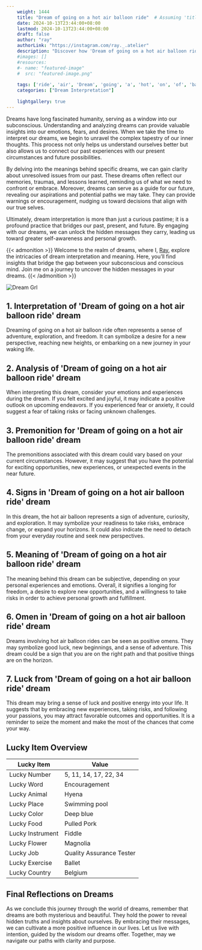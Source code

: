 ```yaml
---
    weight: 1444
    title: "Dream of going on a hot air balloon ride"  # Assuming 'title' column exists
    date: 2024-10-13T23:44:00+08:00
    lastmod: 2024-10-13T23:44:00+08:00
    draft: false
    author: "ray"
    authorLink: "https://instagram.com/ray._.atelier"
    description: "Discover how 'Dream of going on a hot air balloon ride' can interpret your future and uncover its significant meanings in your life."
    #images: []
    #resources:
    #- name: "featured-image"
    #  src: "featured-image.png"
    
    tags: ['ride', 'air', 'Dream', 'going', 'a', 'hot', 'on', 'of', 'balloon']
    categories: ["Dream Interpretation"]
    
    lightgallery: true
---
```

    
Dreams have long fascinated humanity, serving as a window into our subconscious. Understanding and analyzing dreams can provide valuable insights into our emotions, fears, and desires. When we take the time to interpret our dreams, we begin to unravel the complex tapestry of our inner thoughts. This process not only helps us understand ourselves better but also allows us to connect our past experiences with our present circumstances and future possibilities.

By delving into the meanings behind specific dreams, we can gain clarity about unresolved issues from our past. These dreams often reflect our memories, traumas, and lessons learned, reminding us of what we need to confront or embrace. Moreover, dreams can serve as a guide for our future, revealing our aspirations and potential paths we may take. They can provide warnings or encouragement, nudging us toward decisions that align with our true selves.

Ultimately, dream interpretation is more than just a curious pastime; it is a profound practice that bridges our past, present, and future. By engaging with our dreams, we can unlock the hidden messages they carry, leading us toward greater self-awareness and personal growth.

{{< admonition >}}
Welcome to the realm of dreams, where I, [Ray](https://instagram.com/ray._.atelier), explore the intricacies of dream interpretation and meaning. Here, you’ll find insights that bridge the gap between your subconscious and conscious mind. Join me on a journey to uncover the hidden messages in your dreams.
{{< /admonition >}}

![Dream Grl](https://cdn.pixabay.com/photo/2017/11/02/03/35/gothic-2910057_1280.jpg "Dream Grl")

## 1. Interpretation of 'Dream of going on a hot air balloon ride' dream

Dreaming of going on a hot air balloon ride often represents a sense of adventure, exploration, and freedom. It can symbolize a desire for a new perspective, reaching new heights, or embarking on a new journey in your waking life.

## 2. Analysis of 'Dream of going on a hot air balloon ride' dream

When interpreting this dream, consider your emotions and experiences during the dream. If you felt excited and joyful, it may indicate a positive outlook on upcoming endeavors. If you experienced fear or anxiety, it could suggest a fear of taking risks or facing unknown challenges.

## 3. Premonition for 'Dream of going on a hot air balloon ride' dream

The premonitions associated with this dream could vary based on your current circumstances. However, it may suggest that you have the potential for exciting opportunities, new experiences, or unexpected events in the near future.

## 4. Signs in 'Dream of going on a hot air balloon ride' dream

In this dream, the hot air balloon represents a sign of adventure, curiosity, and exploration. It may symbolize your readiness to take risks, embrace change, or expand your horizons. It could also indicate the need to detach from your everyday routine and seek new perspectives.

## 5. Meaning of 'Dream of going on a hot air balloon ride' dream

The meaning behind this dream can be subjective, depending on your personal experiences and emotions. Overall, it signifies a longing for freedom, a desire to explore new opportunities, and a willingness to take risks in order to achieve personal growth and fulfillment.

## 6. Omen in 'Dream of going on a hot air balloon ride' dream

Dreams involving hot air balloon rides can be seen as positive omens. They may symbolize good luck, new beginnings, and a sense of adventure. This dream could be a sign that you are on the right path and that positive things are on the horizon.

## 7. Luck from 'Dream of going on a hot air balloon ride' dream

This dream may bring a sense of luck and positive energy into your life. It suggests that by embracing new experiences, taking risks, and following your passions, you may attract favorable outcomes and opportunities. It is a reminder to seize the moment and make the most of the chances that come your way.

## Lucky Item Overview
| Lucky Item          | Value              |
|---------------|--------------------|
| Lucky Number        | 5, 11, 14, 17, 22, 34  |
| Lucky Word          | Encouragement |
| Lucky Animal        | Hyena |
| Lucky Place         | Swimming pool     |
| Lucky Color         | Deep blue     |
| Lucky Food          | Pulled Pork      |
| Lucky Instrument    | Fiddle |
| Lucky Flower        | Magnolia    |
| Lucky Job           | Quality Assurance Tester       |
| Lucky Exercise      | Ballet  |
| Lucky Country       | Belgium    |


##  Final Reflections on Dreams

As we conclude this journey through the world of dreams, remember that dreams are both mysterious and beautiful. They hold the power to reveal hidden truths and insights about ourselves. By embracing their messages, we can cultivate a more positive influence in our lives. Let us live with intention, guided by the wisdom our dreams offer. Together, may we navigate our paths with clarity and purpose.
